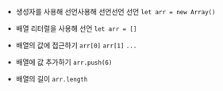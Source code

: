 

- 생성자를 사용해 선언사용해 선언선언 선언
	`let arr = new Array()`

- 배열 리터럴을 사용해 선언
	`let arr = []`

- 배열의 값에 접근하기
	`arr[0]`
	`arr[1]`
	`...`

- 배열에 값 추가하기
	`arr.push(6)`

- 배열의 길이
	`arr.length`
